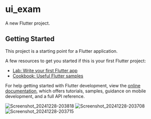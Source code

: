 # ui_exam

A new Flutter project.

## Getting Started

This project is a starting point for a Flutter application.

A few resources to get you started if this is your first Flutter project:

- [Lab: Write your first Flutter app](https://docs.flutter.dev/get-started/codelab)
- [Cookbook: Useful Flutter samples](https://docs.flutter.dev/cookbook)

For help getting started with Flutter development, view the
[online documentation](https://docs.flutter.dev/), which offers tutorials,
samples, guidance on mobile development, and a full API reference.


![Screenshot_20241228-203818](https://github.com/user-attachments/assets/4bceb25f-03a9-4cc0-afc8-86c42045c529)
![Screenshot_20241228-203708](https://github.com/user-attachments/assets/33f79318-290c-42fc-97ad-d14dfbe196fa)
![Screenshot_20241228-203715](https://github.com/user-attachments/assets/61a8a911-eab6-49d1-a4af-9f1cbf5d649c)
